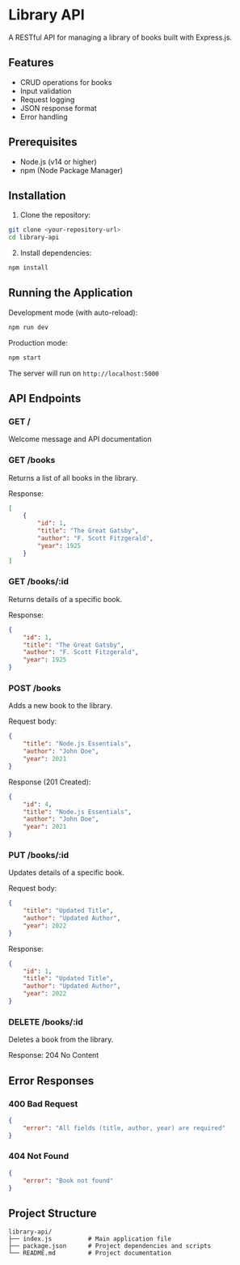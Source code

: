 # Library API

A RESTful API for managing a library of books built with Express.js.

## Features

- CRUD operations for books
- Input validation
- Request logging
- JSON response format
- Error handling

## Prerequisites

- Node.js (v14 or higher)
- npm (Node Package Manager)

## Installation

1. Clone the repository:
```bash
git clone <your-repository-url>
cd library-api
```

2. Install dependencies:
```bash
npm install
```

## Running the Application

Development mode (with auto-reload):
```bash
npm run dev
```

Production mode:
```bash
npm start
```

The server will run on `http://localhost:5000`

## API Endpoints

### GET /
Welcome message and API documentation

### GET /books
Returns a list of all books in the library.

Response:
```json
[
    {
        "id": 1,
        "title": "The Great Gatsby",
        "author": "F. Scott Fitzgerald",
        "year": 1925
    }
]
```

### GET /books/:id
Returns details of a specific book.

Response:
```json
{
    "id": 1,
    "title": "The Great Gatsby",
    "author": "F. Scott Fitzgerald",
    "year": 1925
}
```

### POST /books
Adds a new book to the library.

Request body:
```json
{
    "title": "Node.js Essentials",
    "author": "John Doe",
    "year": 2021
}
```

Response (201 Created):
```json
{
    "id": 4,
    "title": "Node.js Essentials",
    "author": "John Doe",
    "year": 2021
}
```

### PUT /books/:id
Updates details of a specific book.

Request body:
```json
{
    "title": "Updated Title",
    "author": "Updated Author",
    "year": 2022
}
```

Response:
```json
{
    "id": 1,
    "title": "Updated Title",
    "author": "Updated Author",
    "year": 2022
}
```

### DELETE /books/:id
Deletes a book from the library.

Response: 204 No Content

## Error Responses

### 400 Bad Request
```json
{
    "error": "All fields (title, author, year) are required"
}
```

### 404 Not Found
```json
{
    "error": "Book not found"
}
```

## Project Structure

```
library-api/
├── index.js          # Main application file
├── package.json      # Project dependencies and scripts
└── README.md         # Project documentation
```